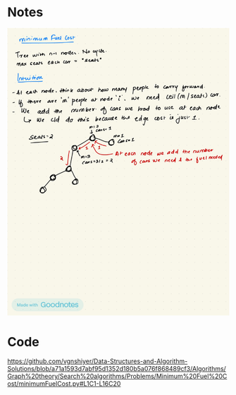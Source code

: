 # Notes

<img src="./static/notes.jpg" />

# Code

https://github.com/vgnshiyer/Data-Structures-and-Algorithm-Solutions/blob/a71a1593d7abf95d1352d180b5a076f868489cf3/Algorithms/Graph%20theory/Search%20algorithms/Problems/Minimum%20Fuel%20Cost/minimumFuelCost.py#L1C1-L16C20
